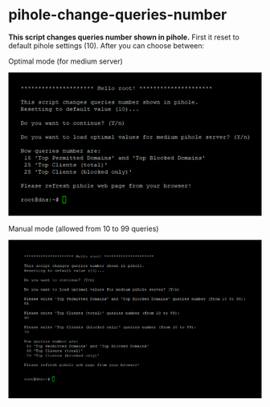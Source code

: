 # pihole-change-queries-number
**This script changes queries number shown in pihole.**
First it reset to default pihole settings (10). After you can choose between:

Optimal mode (for medium server)

![Optimal mode](images/optimal.png)

Manual mode (allowed from 10 to 99 queries)

![Manual mode](images/manual.png)
